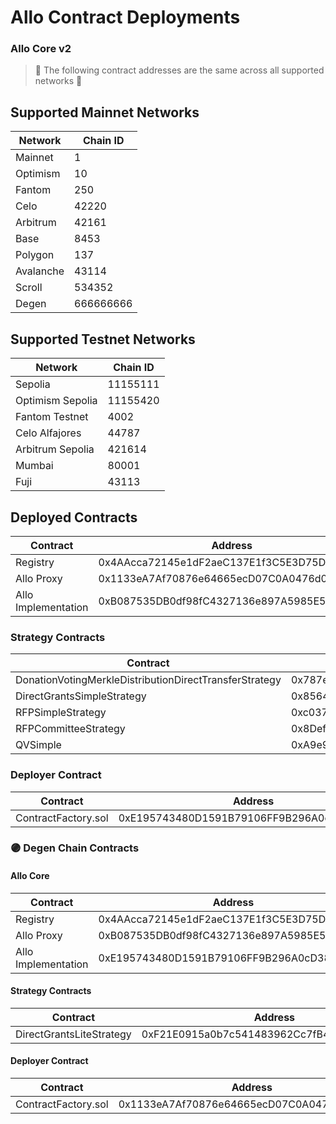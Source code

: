 # Allo Contract Deployments

### Allo Core v2

> 🤚 The following contract addresses are the same across all supported networks 🤚

## Supported Mainnet Networks

| Network         | Chain ID |
| --------------- | -------- |
| Mainnet         | 1        |
| Optimism        | 10       |
| Fantom          | 250      |
| Celo            | 42220    |
| Arbitrum        | 42161    |
| Base            | 8453     |
| Polygon         | 137      |
| Avalanche       | 43114    |
| Scroll          | 534352   |
| Degen           | 666666666| 


## Supported Testnet Networks

| Network         | Chain ID |
| --------------- | -------- |
| Sepolia         | 11155111 |
| Optimism Sepolia| 11155420 |
| Fantom Testnet  | 4002     |
| Celo Alfajores  | 44787    |
| Arbitrum Sepolia| 421614   |
| Mumbai          | 80001    |
| Fuji            | 43113    |



## Deployed Contracts

<table>
<thead>
    <tr>
        <th>Contract</th>
        <th>Address</th>
    </tr>
</thead>
<tbody>
    <tr>
        <td>Registry</td>
        <td>0x4AAcca72145e1dF2aeC137E1f3C5E3D75DB8b5f3</td>
    </tr>
    <tr>
        <td>Allo Proxy</td>
        <td>0x1133eA7Af70876e64665ecD07C0A0476d09465a1</td>
    </tr>
    <tr>
        <td>Allo Implementation</td>
        <td>0xB087535DB0df98fC4327136e897A5985E5Cfbd66</td>
    </tr>
</tbody>
</table>

### Strategy Contracts

<table>
<thead>
    <tr>
        <th>Contract</th>
        <th>Address</th>
    </tr>
</thead>
<tbody>
    <tr>
        <td>DonationVotingMerkleDistributionDirectTransferStrategy</td>
        <td>0x787eC93Dd71a90563979417879F5a3298389227f</td>
    </tr>
    <tr>
        <td>DirectGrantsSimpleStrategy</td>
        <td>0x8564d522b19836b7F5B4324E7Ee8Cb41810E9F9e</td>
    </tr>
    <tr>
        <td>RFPSimpleStrategy</td>
        <td>0xc0379c3E6e3140caE35588c09e081F2d8529C7E3</td>
    </tr>
    <tr>
        <td>RFPCommitteeStrategy</td>
        <td>0x8Def91f220f3D1C16D406097ffb0dAEe0732772f</td>
    </tr>
    <tr>
        <td>QVSimple</td>
        <td>0xA9e9110fe3B4B169b2CA0e8825C7CE76EB0b9438</td>
    </tr>
</tbody>
</table>

### Deployer Contract

<table>
<thead>
    <tr>
        <th>Contract</th>
        <th>Address</th>
    </tr>
</thead>
<tbody>
    <tr>
        <td>ContractFactory.sol</td>
        <td>0xE195743480D1591B79106FF9B296A0cD38aDa807</td>
    </tr>
</tbody>
</table>

### 🟣 Degen Chain Contracts

#### Allo Core

<table>
<thead>
    <tr>
        <th>Contract</th>
        <th>Address</th>
    </tr>
</thead>
<tbody>
    <tr>
        <td>Registry</td>
        <td>0x4AAcca72145e1dF2aeC137E1f3C5E3D75DB8b5f3</td>
    </tr>
    <tr>
        <td>Allo Proxy</td>
        <td>0xB087535DB0df98fC4327136e897A5985E5Cfbd66</td>
    </tr>
    <tr>
        <td>Allo Implementation</td>
        <td>0xE195743480D1591B79106FF9B296A0cD38aDa807</td>
    </tr>
</tbody>
</table>

#### Strategy Contracts

<table>
<thead>
    <tr>
        <th>Contract</th>
        <th>Address</th>
    </tr>
</thead>
<tbody>
    <tr>
        <td>DirectGrantsLiteStrategy</td>
        <td>0xF21E0915a0b7c541483962Cc7fB4705bBd4D5248</td>
    </tr>
</tbody>
</table>

#### Deployer Contract

<table>
<thead>
    <tr>
        <th>Contract</th>
        <th>Address</th>
    </tr>
</thead>
<tbody>
    <tr>
        <td>ContractFactory.sol</td>
        <td>0x1133eA7Af70876e64665ecD07C0A0476d09465a1</td>
    </tr>
</tbody>
</table>